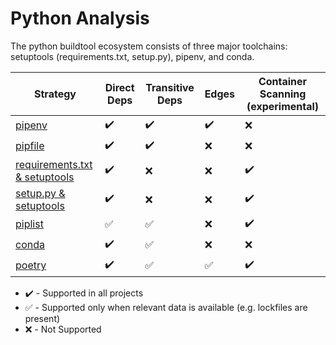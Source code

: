 # Python Analysis

The python buildtool ecosystem consists of three major toolchains: setuptools
(requirements.txt, setup.py), pipenv, and conda.

| Strategy                                       | Direct Deps        | Transitive Deps          | Edges              | Container Scanning (experimental) |
| ---------------------------------------------- | ------------------ | ------------------ | ------------------ | --------------------------------- |
| [pipenv](pipenv.md)                            | :heavy_check_mark: | :heavy_check_mark: | :heavy_check_mark: | :x:                               |
| [pipfile](pipenv.md)                           | :heavy_check_mark: | :heavy_check_mark: | :x:                | :x:                               |
| [requirements.txt & setuptools](setuptools.md) | :heavy_check_mark: | :x:                | :x:                | :heavy_check_mark:                |
| [setup.py & setuptools](setuptools.md)         | :heavy_check_mark: | :x:                | :x:                | :heavy_check_mark:                |
| [piplist](piplist.md)                          | :white_check_mark: | :white_check_mark: | :x:                | :heavy_check_mark:                |
| [conda](conda.md)                              | :heavy_check_mark: | :white_check_mark: | :x:                | :x:                               |
| [poetry](poetry.md)                            | :heavy_check_mark: | :white_check_mark: | :white_check_mark: | :heavy_check_mark:                |

* :heavy_check_mark: - Supported in all projects
* :white_check_mark: - Supported only when relevant data is available (e.g. lockfiles are present)
* :x: - Not Supported
